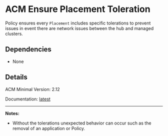 # ACM Ensure Placement Toleration
Policy ensures every `Placement` includes specific tolerations to prevent issues in event there are network issues between the hub and managed clusters.

## Dependencies
  - None

## Details
ACM Minimal Version: 2.12

Documentation: [latest](https://docs.redhat.com/en/documentation/red_hat_advanced_cluster_management_for_kubernetes/latest/html-single/gitops/index#tolerations-config)

---
**Notes:**
  - Without the tolerations unexpected behavior can occur such as the removal of an application or Policy.

